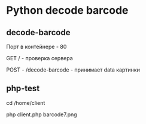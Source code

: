 # Python decode barcode


## decode-barcode
Порт в контейнере - 80

GET / - проверка сервера

POST - /decode-barcode - принимает data картинки

## php-test
cd /home/client

php client.php barcode7.png

